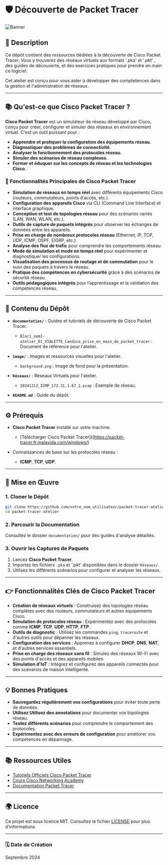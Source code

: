 # 🛡️ **Découverte de Packet Tracer**

![Banner](image/background.png)

## 📄 **Description**
Ce dépôt contient des ressources dédiées à la découverte de Cisco Packet Tracer. Vous y trouverez des réseaux virtuels aux formats '.pka' et '.pkt' , des guides de découverte, et des exercices pratiques pour prendre en main ce logiciel.

Cet atelier est conçu pour vous aider à développer des comptetences dans la gestion et l'administration de réseaux.

---
## 📚 **Qu'est-ce que Cisco Packet Tracer ?**

**Cisco Packet Tracer** est un simulateur de réseau développé par Cisco, conçu pour créer, configurer et simuler des réseaux en environnement virtuel. C'est un outil puissant pour :

- **Apprendre et pratiquer la configuration des équipements réseau**.
- **Diagnostiquer des problèmes de connectivité**.
- **Analyser le fonctionnement des protocoles réseau**.
- **Simuler des scénarios de réseau complexes**.
- **Former et éduquer sur les concepts de réseau et les technologies Cisco**.
  
### 🔗 **Fonctionnalités Principales de Cisco Packet Tracer**

- **Simulation de réseaux en temps réel** avec différents équipements Cisco (routeurs, commutateurs, points d’accès, etc.).
- **Configuration des appareils Cisco** via CLI (Command Line Interface) et interface graphique.
- **Conception et test de topologies réseau** pour des scénarios variés (LAN, WAN, WLAN, etc.).
- **Outils de capture de paquets intégrés** pour observer les échanges de données entre les appareils.
- **Prise en charge de nombreux protocoles réseau** (Ethernet, IP, TCP, UDP, ICMP, OSPF, EIGRP, etc.).
- **Analyse des flux de trafic** pour comprendre les comportements réseau.
- **Mode de simulation et mode en temps réel** pour expérimenter et diagnostiquer les configurations.
- **Visualisation des processus de routage et de commutation** pour le suivi des paquets à travers le réseau.
- **Pratique des compétences en cybersécurité** grâce à des scénarios de sécurité réseau.
- **Outils pédagogiques intégrés** pour l’apprentissage et la validation des compétences réseau.


---

## 📖 **Contenu du Dépôt**

- **`documentation/`** : Guides et tutoriels de découverte de Cisco Packet Tracer.
  - `Bloc1_sem1-atelier_01_VIALETTE_Candice_prise_en_main_de_packet_tracer` : Document de référence pour l'atelier.

- **`image/`** : Images et ressources visuelles pour l'atelier.
  - `background.png` : Image de fond pour la présentation.

- **`Réseaux/`** : Réseaux Virtuels pour l'atelier.
  - `20241213_ICMP_172.31.1.67_1.pcap` : Exemple de réseau.

- **`README.md`** : Guide du dépôt.

---

## ⚙️ **Prérequis**

- **Cisco Packet Tracer** installé sur votre machine.
  - [Télécharger Cisco Packet Tracer]((https://packet-tracer.fr.malavida.com/windows/)

- Connaissances de base sur les protocoles réseau : 
  - **ICMP**, **TCP**, **UDP**.

---

## 🚀 **Mise en Œuvre**

### 1. **Cloner le Dépôt**

```bash
git clone https://github.com/votre_nom_utilisateur/packet-tracer-atelier.git
cd packet-tracer-atelier
```

### 2. **Parcourir la Documentation**

Consultez le dossier `documentation/` pour des guides d'analyse détaillés.

### 3. **Ouvrir les Captures de Paquets**

1. Lancez **Cisco Packet Tracer**.
2. Importez les fichiers `.pka` et '.pkt' disponibles dans le dossier `Réseaux/`.
3. Utilisez les différents scénarios pour configurer et analyser les réseaux.

---

## 👉 **Fonctionnalités Clés de Cisco Packet Tracer**
- **Création de réseaux virtuels** : Construisez des topologies réseau complètes avec des routeurs, commutateurs et autres équipements Cisco.
- **Simulation de protocoles réseau** : Expérimentez avec des protocoles comme **ICMP**, **TCP**, **UDP**, **HTTP**, **FTP**.
- **Outils de diagnostic** : Utilisez les commandes `ping`, `traceroute` et d'autres outils pour dépanner les réseaux.
- **Configuration des services** : Apprenez à configurer **DHCP**, **DNS**, **NAT**, et d'autres services essentiels.
- **Prise en charge des réseaux sans fil** : Simulez des réseaux Wi-Fi avec des points d'accès et des appareils mobiles.
- **Simulation d'IoT** : Intégrez et configurez des appareils connectés pour des scénarios de maison intelligente.

---

## 💡 **Bonnes Pratiques**

- **Sauvegardez régulièrement vos configurations** pour éviter toute perte de données.
- **Utilisez Utilisez des annotations** pour documenter vos topologies réseau.
- **Testez différents scénarios** pour comprendre le comportement des protocoles.
- **Expérimentez avec des erreurs de configuration** pour améliorer vos compétences en dépannage.

---

## 📚 **Ressources Utiles**

- [Tutoriels Officiels Cisco Packet Tracer](https://www.netacad.com/courses/packet-tracer)
- [Cours Cisco Networking Academy](https://www.netacad.com/)
- [Documentation Packet Tracer](https://www.netacad.com/portal/resources/packet-tracer)

---

## 🌍 **Licence**

Ce projet est sous licence MIT. Consultez le fichier [LICENSE](LICENSE) pour plus d'informations.

---

### 🗓 **Date de Création**

Septembre 2024

